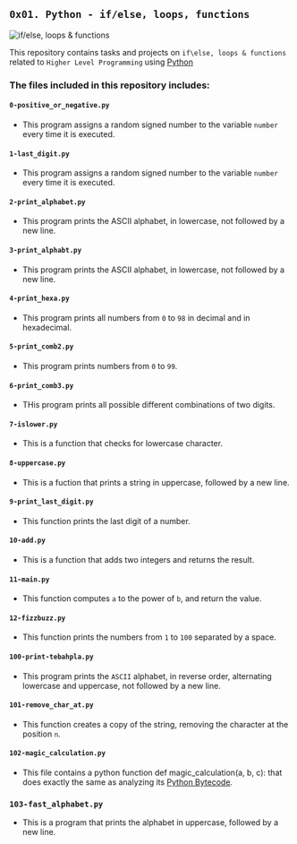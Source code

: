 ## `0x01. Python - if/else, loops, functions`

![if/else, loops & functions](https://s3.amazonaws.com/intranet-projects-files/holbertonschool-higher-level_programming+/233/code.png)

This repository contains tasks and projects on `if\else, loops & functions` related to `Higher Level Programming` using [Python](https://en.wikipedia.org/wiki/Python_(programming_language))

### The files included in this repository includes:

#### `0-positive_or_negative.py`
  - This program assigns a random signed number to the variable `number` every time it is executed.

#### `1-last_digit.py`
  - This program assigns a random signed number to the variable `number` every time it is executed.

#### `2-print_alphabet.py`
  - This program prints the ASCII alphabet, in lowercase, not followed by a new line.

#### `3-print_alphabt.py`
  - This program prints the ASCII alphabet, in lowercase, not followed by a new line.

#### `4-print_hexa.py`
  - This program prints all numbers from `0` to `98` in decimal and in hexadecimal.

#### `5-print_comb2.py`
  - This program prints numbers from `0` to `99`.

#### `6-print_comb3.py`
  - THis program prints all possible different combinations of two digits.

#### `7-islower.py`
  - This is a function that checks for lowercase character.

#### `8-uppercase.py`
  - This is a fuction that prints a string in uppercase, followed by a new line.

#### `9-print_last_digit.py`
  - This function prints the last digit of a number.

#### `10-add.py`
  - This is a function that adds two integers and returns the result.

#### `11-main.py`
  - This function computes `a` to the power of `b`, and return the value.

#### `12-fizzbuzz.py`
  - This function prints the numbers from `1` to `100` separated by a space.

#### `100-print-tebahpla.py`
  - This program prints the `ASCII` alphabet, in reverse order, alternating lowercase and uppercase, not followed by a new line.

#### `101-remove_char_at.py`
  - This function creates a copy of the string, removing the character at the position `n`.

#### `102-magic_calculation.py`
  - This file contains a python function def magic_calculation(a, b, c): that does exactly the same as analyzing its [Python Bytecode](https://docs.python.org/3.4/library/dis.html).

### `103-fast_alphabet.py`
- This is a program that prints the alphabet in uppercase, followed by a new line.
